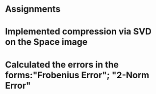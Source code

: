 # Assignments
# Implemented compression via SVD on the Space image 
# Calculated the errors in the forms:"Frobenius Error"; "2-Norm Error"
